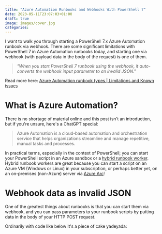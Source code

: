 ```yaml
---
title: "Azure Automation Runbooks and Webhooks With PowerShell 7"
date: 2023-05-11T23:07:03+01:00
draft: true
image: images/cover.jpg
categories:
---
```


I want to walk you through starting a PowerShell 7.x Azure Automation runbook via webhook. There are some significant limitations with PowerShell 7 in Azure Automation runbooks today, and starting one via webhook (with payload data in the body of the request) is one of them.

> _"When you start PowerShell 7 runbook using the webhook, it auto-converts the webhook input parameter to an invalid JSON."_

Read more here: [Azure Automation runbook types | Limitations and Known issues](https://learn.microsoft.com/en-us/azure/automation/automation-runbook-types?tabs=lps71%2Cpy27#limitations-and-known-issues)

# What is Azure Automation?

There is no shortage of material online and this post isn't an introduction, but if you're unsure, here's a ChatGPT special: 

> Azure Automation is a cloud-based automation and orchestration service that helps organizations streamline and manage repetitive, manual tasks and processes.

In practical terms, especially in the context of PowerShell; you can start your PowerShell script in an Azure sandbox or a [hybrid runbook worker](https://learn.microsoft.com/en-gb/azure/automation/automation-hybrid-runbook-worker). Hybrid runbook workers are great because you can start a script on an Azure VM (Windows or Linux) in your subscription, or perhaps better yet, on an on-premises (non-Azure) server via [Azure Arc](https://learn.microsoft.com/en-gb/azure/azure-arc/servers/overview)!

# Webhook data as invalid JSON

One of the greatest things about runbooks is that you can start them via webhook, and you can pass parameters to your runbook scripts by putting data in the body of your HTTP POST request.

Ordinarily with code like below it's a piece of cake yadeyada:

```powershell

```
